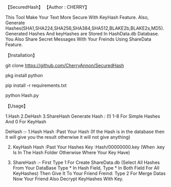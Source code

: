   【SecuredHash】
【Author : CHERRY】

This Tool Make Your Text More Secure With KeyHash Feature.
Also, Generate Hashes(SHA1,SHA224,SHA256,SHA384,SHA512,BLAKE2b,BLAKE2s,MD5).
Generated Hashes And keyHashes are Stored In HashData.db Database.
You Also Share Secret Messages With Your Freinds Using ShareData Feature.

【Installation】

git clone https://github.com/CherryAnnon/SecuredHash

pkg install python

pip install -r requirements.txt

python Hash.py


【Usage】

1.Hash 2.DeHash 3.ShareHash
Generate Hash :
(!) 1-8 For Simple Hashes And 0 For KeyHash

DeHash :-
1.Hash
Hash :Past Your Hash (If the Hash is in the database then it will give you the result otherwise it will not give anything)

2. KeyHash
Hash :Past Your Hashes
Key :Hash/00000000.key (When .key Is In The Hash Folder Otherwise Where Your Key Have)

3. ShareHash :-
First Type 1 For Create ShareData.db (Select All Hashes From Your DataBase Type * In Hash Field, Type * In Both Field For All KeyHashes)
Then Give It To Your Friend
Freind: Type 2 For Merge Datas
Now Your Friend Also Decrypt KeyHashes With Key.


